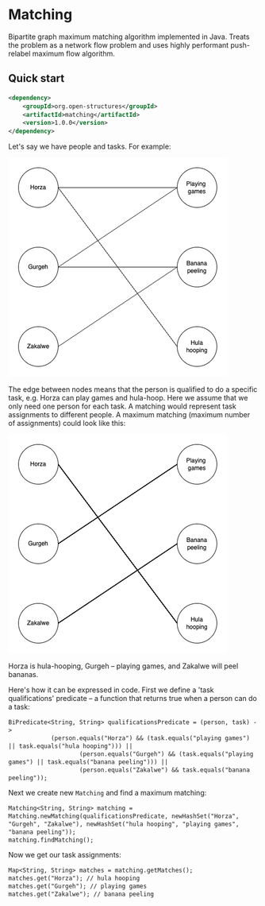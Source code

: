 # Matching
Bipartite graph maximum matching algorithm implemented in Java. Treats the problem as a network flow problem and uses 
highly performant push-relabel maximum flow algorithm.

## Quick start

```xml
<dependency>
    <groupId>org.open-structures</groupId>
    <artifactId>matching</artifactId>
    <version>1.0.0</version>
</dependency>
```

Let's say we have people and tasks. For example:

![Bipartite graph](images/bipartite-graph.png)

The edge between nodes means that the person is qualified to do a specific task, e.g. Horza can play games and hula-hoop.
Here we assume that we only need one person for each task.
A matching would represent task assignments to different people. A maximum matching (maximum number of assignments) could look like this:

![Bipartite graph](images/matching.png)

Horza is hula-hooping, Gurgeh – playing games, and Zakalwe will peel bananas.

Here's how it can be expressed in code. First we define a 'task qualifications' predicate – a function that returns true when a person can do a task:

    BiPredicate<String, String> qualificationsPredicate = (person, task) ->
                (person.equals("Horza") && (task.equals("playing games") || task.equals("hula hooping"))) ||
                        (person.equals("Gurgeh") && (task.equals("playing games") || task.equals("banana peeling"))) ||
                        (person.equals("Zakalwe") && task.equals("banana peeling"));


Next we create new `Matching` and find a maximum matching:

    Matching<String, String> matching = Matching.newMatching(qualificationsPredicate, newHashSet("Horza", "Gurgeh", "Zakalwe"), newHashSet("hula hooping", "playing games", "banana peeling"));
    matching.findMatching();

Now we get our task assignments: 

    Map<String, String> matches = matching.getMatches();
    matches.get("Horza"); // hula hooping
    matches.get("Gurgeh"); // playing games
    matches.get("Zakalwe"); // banana peeling
 